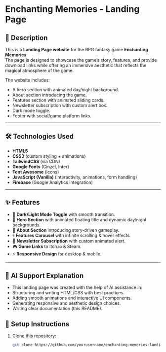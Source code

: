 # Enchanting Memories - Landing Page

## 📖 Description
This is a **Landing Page website** for the RPG fantasy game **Enchanting Memories**.  
The page is designed to showcase the game’s story, features, and provide download links while offering an immersive aesthetic that reflects the magical atmosphere of the game.  

The website includes:
- A hero section with animated day/night background.
- About section introducing the game.
- Features section with animated sliding cards.
- Newsletter subscription with custom alert box.
- Dark mode toggle.
- Footer with social/game platform links.

---

## 🛠️ Technologies Used
- **HTML5**  
- **CSS3** (custom styling + animations)  
- **TailwindCSS** (via CDN)  
- **Google Fonts** (Cinzel, Inter)  
- **Font Awesome** (icons)  
- **JavaScript (Vanilla)** (interactivity, animations, form handling)  
- **Firebase** (Google Analytics integration)  

---

## ✨ Features
- 🌙 **Dark/Light Mode Toggle** with smooth transition.  
- 🎨 **Hero Section** with animated floating title and dynamic day/night backgrounds.  
- 📜 **About Section** introducing story-driven gameplay.  
- 🌀 **Features Carousel** with infinite scrolling & hover effects.  
- 📧 **Newsletter Subscription** with custom animated alert.  
- 🎮 **Game Links** to Itch.io & Steam.  
- ⚡ **Responsive Design** for desktop & mobile.  

---

## 🤖 AI Support Explanation
- This landing page was created with the help of AI assistance in:
- Structuring and writing HTML/CSS with best practices.
- Adding smooth animations and interactive UI components.
- Generating responsive and aesthetic design choices.
- Writing clear documentation (this README).

## 🚀 Setup Instructions
1. Clone this repository:  
   ```bash
   git clone https://github.com/yourusername/enchanting-memories-landing.git
